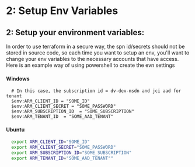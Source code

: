 # 2: Setup Env Variables

## 2: Setup your environment variables:

In order to use terraform in a secure way, the spn id/secrets should not be stored in source code, so each time you want to setup an env, you'll want to change your env variables to the necessary accounts that have access. Here is an example way of using powershell to create the evn settings

#### Windows

```text
  # In this case, the subscription id = dv-dev-msdn and jci aad for tenant
  $env:ARM_CLIENT_ID = "SOME_ID"
  $env:ARM_CLIENT_SECRET = "SOME_PASSWORD"
  $env:ARM_SUBSCRIPTION_ID  = "SOME_SUBSCRIPTION"
  $env:ARM_TENANT_ID  = "SOME_AAD_TENANT"
```

#### Ubuntu

```bash
  export ARM_CLIENT_ID="SOME_ID"
  export ARM_CLIENT_SECRET="SOME_PASSWORD"
  export ARM_SUBSCRIPTION_ID="SOME_SUBSCRIPTION"
  export ARM_TENANT_ID="SOME_AAD_TENANT""
```

## 

